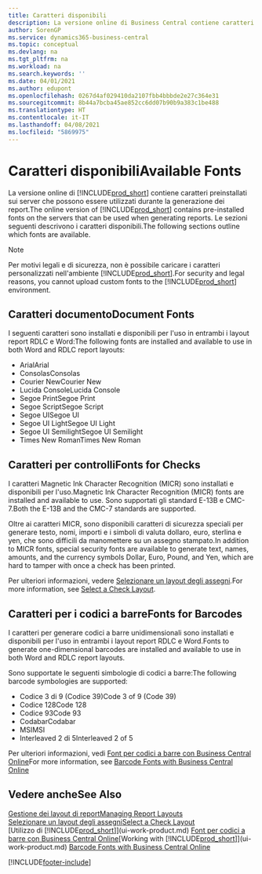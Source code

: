 ```yaml
---
title: Caratteri disponibili
description: La versione online di Business Central contiene caratteri preinstallati sui server che possono essere utilizzati durante la generazione dei report.
author: SorenGP
ms.service: dynamics365-business-central
ms.topic: conceptual
ms.devlang: na
ms.tgt_pltfrm: na
ms.workload: na
ms.search.keywords: ''
ms.date: 04/01/2021
ms.author: edupont
ms.openlocfilehash: 0267d4af029410da2107fbb4bbbde2e27c364e31
ms.sourcegitcommit: 8b44a7bcba45ae852cc6dd07b90b9a383c1be488
ms.translationtype: HT
ms.contentlocale: it-IT
ms.lasthandoff: 04/08/2021
ms.locfileid: "5869975"
---
```

# <a name="available-fonts"></a><span data-ttu-id="91e8d-103">Caratteri disponibili</span><span class="sxs-lookup"><span data-stu-id="91e8d-103">Available Fonts</span></span>

<span data-ttu-id="91e8d-104">La versione online di [!INCLUDE[prod_short](includes/prod_short.md)] contiene caratteri preinstallati sui server che possono essere utilizzati durante la generazione dei report.</span><span class="sxs-lookup"><span data-stu-id="91e8d-104">The online version of [!INCLUDE[prod_short](includes/prod_short.md)] contains pre-installed fonts on the servers that can be used when generating reports.</span></span> <span data-ttu-id="91e8d-105">Le sezioni seguenti descrivono i caratteri disponibili.</span><span class="sxs-lookup"><span data-stu-id="91e8d-105">The following sections outline which fonts are available.</span></span>

> [!NOTE]
> <span data-ttu-id="91e8d-106">Per motivi legali e di sicurezza, non è possibile caricare i caratteri personalizzati nell'ambiente [!INCLUDE[prod_short](includes/prod_short.md)].</span><span class="sxs-lookup"><span data-stu-id="91e8d-106">For security and legal reasons, you cannot upload custom fonts to the [!INCLUDE[prod_short](includes/prod_short.md)] environment.</span></span>

## <a name="document-fonts"></a><span data-ttu-id="91e8d-107">Caratteri documento</span><span class="sxs-lookup"><span data-stu-id="91e8d-107">Document Fonts</span></span>

<span data-ttu-id="91e8d-108">I seguenti caratteri sono installati e disponibili per l'uso in entrambi i layout report RDLC e Word:</span><span class="sxs-lookup"><span data-stu-id="91e8d-108">The following fonts are installed and available to use in both Word and RDLC report layouts:</span></span>

* <span data-ttu-id="91e8d-109">Arial</span><span class="sxs-lookup"><span data-stu-id="91e8d-109">Arial</span></span>
* <span data-ttu-id="91e8d-110">Consolas</span><span class="sxs-lookup"><span data-stu-id="91e8d-110">Consolas</span></span>
* <span data-ttu-id="91e8d-111">Courier New</span><span class="sxs-lookup"><span data-stu-id="91e8d-111">Courier New</span></span>
* <span data-ttu-id="91e8d-112">Lucida Console</span><span class="sxs-lookup"><span data-stu-id="91e8d-112">Lucida Console</span></span>
* <span data-ttu-id="91e8d-113">Segoe Print</span><span class="sxs-lookup"><span data-stu-id="91e8d-113">Segoe Print</span></span>
* <span data-ttu-id="91e8d-114">Segoe Script</span><span class="sxs-lookup"><span data-stu-id="91e8d-114">Segoe Script</span></span>
* <span data-ttu-id="91e8d-115">Segoe UI</span><span class="sxs-lookup"><span data-stu-id="91e8d-115">Segoe UI</span></span>
* <span data-ttu-id="91e8d-116">Segoe UI Light</span><span class="sxs-lookup"><span data-stu-id="91e8d-116">Segoe UI Light</span></span>
* <span data-ttu-id="91e8d-117">Segoe UI Semilight</span><span class="sxs-lookup"><span data-stu-id="91e8d-117">Segoe UI Semilight</span></span>
* <span data-ttu-id="91e8d-118">Times New Roman</span><span class="sxs-lookup"><span data-stu-id="91e8d-118">Times New Roman</span></span>

## <a name="fonts-for-checks"></a><span data-ttu-id="91e8d-119">Caratteri per controlli</span><span class="sxs-lookup"><span data-stu-id="91e8d-119">Fonts for Checks</span></span>

<span data-ttu-id="91e8d-120">I caratteri Magnetic Ink Character Recognition (MICR) sono installati e disponibili per l'uso.</span><span class="sxs-lookup"><span data-stu-id="91e8d-120">Magnetic Ink Character Recognition (MICR) fonts are installed and available to use.</span></span> <span data-ttu-id="91e8d-121">Sono supportati gli standard E-13B e CMC-7.</span><span class="sxs-lookup"><span data-stu-id="91e8d-121">Both the E-13B and the CMC-7 standards are supported.</span></span>  

<span data-ttu-id="91e8d-122">Oltre ai caratteri MICR, sono disponibili caratteri di sicurezza speciali per generare testo, nomi, importi e i simboli di valuta dollaro, euro, sterlina e yen, che sono difficili da manomettere su un assegno stampato.</span><span class="sxs-lookup"><span data-stu-id="91e8d-122">In addition to MICR fonts, special security fonts are available to generate text, names, amounts, and the currency symbols Dollar, Euro, Pound, and Yen, which are hard to tamper with once a check has been printed.</span></span>  

<span data-ttu-id="91e8d-123">Per ulteriori informazioni, vedere [Selezionare un layout degli assegni](finance-how-define-check-layouts.md).</span><span class="sxs-lookup"><span data-stu-id="91e8d-123">For more information, see [Select a Check Layout](finance-how-define-check-layouts.md).</span></span>  

## <a name="fonts-for-barcodes"></a><span data-ttu-id="91e8d-124">Caratteri per i codici a barre</span><span class="sxs-lookup"><span data-stu-id="91e8d-124">Fonts for Barcodes</span></span>
<span data-ttu-id="91e8d-125">I caratteri per generare codici a barre unidimensionali sono installati e disponibili per l'uso in entrambi i layout report RDLC e Word.</span><span class="sxs-lookup"><span data-stu-id="91e8d-125">Fonts to generate one-dimensional barcodes are installed and available to use in both Word and RDLC report layouts.</span></span>

<span data-ttu-id="91e8d-126">Sono supportate le seguenti simbologie di codici a barre:</span><span class="sxs-lookup"><span data-stu-id="91e8d-126">The following barcode symbologies are supported:</span></span>
* <span data-ttu-id="91e8d-127">Codice 3 di 9 (Codice 39)</span><span class="sxs-lookup"><span data-stu-id="91e8d-127">Code 3 of 9 (Code 39)</span></span>
* <span data-ttu-id="91e8d-128">Codice 128</span><span class="sxs-lookup"><span data-stu-id="91e8d-128">Code 128</span></span>
* <span data-ttu-id="91e8d-129">Codice 93</span><span class="sxs-lookup"><span data-stu-id="91e8d-129">Code 93</span></span>
* <span data-ttu-id="91e8d-130">Codabar</span><span class="sxs-lookup"><span data-stu-id="91e8d-130">Codabar</span></span>
* <span data-ttu-id="91e8d-131">MSI</span><span class="sxs-lookup"><span data-stu-id="91e8d-131">MSI</span></span>
* <span data-ttu-id="91e8d-132">Interleaved 2 di 5</span><span class="sxs-lookup"><span data-stu-id="91e8d-132">Interleaved 2 of 5</span></span>

<span data-ttu-id="91e8d-133">Per ulteriori informazioni, vedi [Font per codici a barre con Business Central Online](/dynamics365/business-central/dev-itpro/developer/devenv-report-barcode-fonts.md)</span><span class="sxs-lookup"><span data-stu-id="91e8d-133">For more information, see [Barcode Fonts with Business Central Online](/dynamics365/business-central/dev-itpro/developer/devenv-report-barcode-fonts.md)</span></span>

## <a name="see-also"></a><span data-ttu-id="91e8d-134">Vedere anche</span><span class="sxs-lookup"><span data-stu-id="91e8d-134">See Also</span></span>

[<span data-ttu-id="91e8d-135">Gestione dei layout di report</span><span class="sxs-lookup"><span data-stu-id="91e8d-135">Managing Report Layouts</span></span>](ui-manage-report-layouts.md)  
[<span data-ttu-id="91e8d-136">Selezionare un layout degli assegni</span><span class="sxs-lookup"><span data-stu-id="91e8d-136">Select a Check Layout</span></span>](finance-how-define-check-layouts.md)  
<span data-ttu-id="91e8d-137">[Utilizzo di [!INCLUDE[prod_short](includes/prod_short.md)]](ui-work-product.md)
[Font per codici a barre con Business Central Online](/dynamics365/business-central/dev-itpro/developer/devenv-report-barcode-fonts.md)</span><span class="sxs-lookup"><span data-stu-id="91e8d-137">[Working with [!INCLUDE[prod_short](includes/prod_short.md)]](ui-work-product.md)
[Barcode Fonts with Business Central Online](/dynamics365/business-central/dev-itpro/developer/devenv-report-barcode-fonts.md)</span></span>

[!INCLUDE[footer-include](includes/footer-banner.md)]
